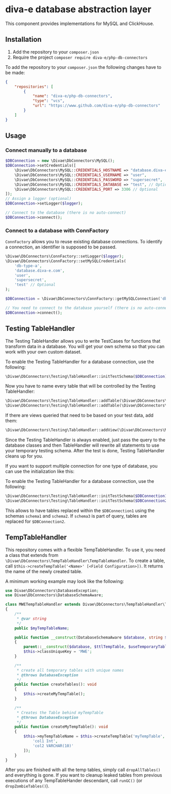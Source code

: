 # diva-e database abstraction layer

This component provides implementations for MySQL and ClickHouse.

## Installation

1. Add the repository to your `composer.json`
2. Require the project `composer require diva-e/php-db-connectors`

To add the repository to your `composer.json` the following changes have to be made:

```json
{
    "repositories": [  
        {
            "name": "diva-e/php-db-connectors",
            "type": "vcs",
            "url": "https://www.github.com/diva-e/php-db-connectors"
        }
    ]
}
```

## Usage

### Connect manually to a database

```php
$DBConnection = new \Divae\DbConnectors\MySQL();
$DBConnection->setCredentials([
    \Divae\DbConnectors\MySQL::CREDENTIALS_HOSTNAME => "database.diva-e.com",
    \Divae\DbConnectors\MySQL::CREDENTIALS_USERNAME => "user",
    \Divae\DbConnectors\MySQL::CREDENTIALS_PASSWORD => "supersecret",
    \Divae\DbConnectors\MySQL::CREDENTIALS_DATABASE => "test", // Optional
    \Divae\DbConnectors\MySQL::CREDENTIALS_PORT => 3306 // Optional
]);
// Assign a logger (optional)
$DBConnection->setLogger($logger);

// Connect to the database (there is no auto-connect)
$DBConnection->connect();
```

### Connect to a database with ConnFactory
`ConnFactory` allows you to reuse existing database connections. To identify a connection, an identifier is supposed to be passed.

```php
\Divae\DbConnectors\ConnFactory::setLogger($logger);
\Divae\DbConnectors\ConnFactory::setMySQLCredentials(
    'db-type-a',
    'database.diva-e.com',
    'user',
    'supersecret',
    'test' // Optional
);

$DBConnection = \Divae\DbConnectors\ConnFactory::getMySQLConnection('db-type-a');

// You need to connect to the database yourself (there is no auto-connect)
$DBConnection->connect();
```

## Testing TableHandler

The Testing TableHandler allows you to write TestCases for functions that transform data in a database. You
will get your own schema so that you can work with your own custom dataset.

To enable the Testing TableHandler for a database connection, use the following:

```php
\Divae\DbConnectors\Testing\TableHandler::initTestSchema($DBConnection);
```

Now you have to name every table that will be controlled by the Testing TableHandler:

```php
\Divae\DbConnectors\Testing\TableHandler::addTable(\Divae\DbConnectors\MySQL::class, 'Schema', 'TableName1');
\Divae\DbConnectors\Testing\TableHandler::addTable(\Divae\DbConnectors\MySQL::class, 'Schema', 'TableName2');
```

If there are views queried that need to be based on your test data, add them:

```php
\Divae\DbConnectors\Testing\TableHandler::addView(\Divae\DbConnectors\MySQL::class, 'Schema', 'ViewName');
```

Since the Testing TableHandler is always enabled, just pass the query to the database classes and then
TableHandler will rewrite all statements to use your temporary testing schema. After the test is done,
Testing TableHandler cleans up for you.

If you want to support multiple connection for one type of database, you can use the initialization like this:

To enable the Testing TableHandler for a database connection, use the following:

```php
\Divae\DbConnectors\Testing\TableHandler::initTestSchema($DBConnection1, null, ['schema1', 'schema2']);
\Divae\DbConnectors\Testing\TableHandler::initTestSchema($DBConnection2, null, ['schema3']);
```

This allows to have tables replaced within the `$DBConnection1` using the schemas `schema1` and `schema2`.
If `schema3` is part of query, tables are replaced for `$DBConnection2`.

## TempTableHandler

This repository comes with a flexible TempTableHandler. To use it, you need a class that extends from
`\Divae\DbConnectors\TempTableHandler\TempTableHandler`. To create a table, call
`$this->createTempTable('<Name>' [<Field Configuration>])`. It returns the name of the newly created table.

A minimum working example may look like the following:

```php
use Divae\DbConnectors\DatabaseException;
use Divae\DbConnectors\DatabaseSchemaAware;

class MWETempTableHandler extends Divae\DbConnectors\TempTableHandler\TempTableHandler
{
    /**
     * @var string
     */
    public $myTempTableName;

    public function __construct(DatabaseSchemaAware $database, string $ttlTempTable, bool $useTemporaryTables = false)
    {
        parent::__construct($database, $ttlTempTable, $useTemporaryTables);
        $this->classUniqueKey = 'MWE';
    }

    /**
     * create all temporary tables with unique names
     * @throws DatabaseException
     */
    public function createTables(): void
    {
        $this->createMyTempTable();
    }

    /**
     * Creates the Table behind myTempTable
     * @throws DatabaseException
     */
    public function createMyTempTable(): void
    {
        $this->myTempTableName = $this->createTempTable('myTempTable', [
            'col1 Int',
            'col2 VARCHAR(10)'
        ]);
    }
}
```

After you are finished with all the temp tables, simply call `dropAllTables()` and everything is gone. If you want to
cleanup leaked tables from previous executions of any TempTableHander descendant, call
`runGC()` (or `dropZombieTables()`).